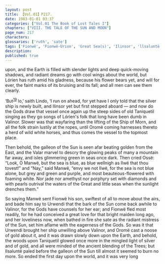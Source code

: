 ```yaml
---
layout: post
title: 【Vol.01】P217.
date: 1983-01-01 03:37
categories: ["Vol.01 The Book of Lost Tales I"]
chapters: ["VIII. THE TALE OF THE SUN AND MOON"]
page_num: 217
characters: 
glossaries: ['ruth', 'sate']
tags: ['Fionwë', 'Fionwë-Úrion', 'Great Sea(s)', 'Ilinsor', 'llsaluntë', 'Ilwë', 'Lindo', 'Lórien']
description: 
published: true
---
```


<p style="text-indent: 0;">
upon, and the Earth is filled with slender lights and deep quick-moving shadows, and radiant dreams go with cool wings about the world, but Lórien has ruth amid his gladness, because his flower bears yet, and will for ever, the faint marks of its bruising and its fall; and all men can see them clearly.
</p>

‘But<SUP>[19]({{site.baseurl}}/vol01-p220)</SUP> lo,’ saith Lindo, ‘I run on ahead, for yet have I only told that the silver ship is newly built, and Ilinsor yet but first stepped aboard — and now do the Gods draw that vessel once again up the steep sides of old Taniquetil singing as they go songs of Lórien's folk that long have been dumb in Valinor. Slower was that wayfaring than the lifting of the Ship of Morn, and all the folk strain lustily at the ropes, until Oromë coming harnesses thereto a herd of wild white horses, and thus comes the vessel to the topmost place.

Then behold, the galleon of the Sun is seen afar beating golden from the East, and the Valar marvel to descry the glowing peaks of many a mountain far away, and isles glimmering green in seas once dark. Then cried Ossë: “Look, O Manwë, but the sea is blue, as blue wellnigh as Ilwë that thou tovest!” and “Nay,” said Manwë, “envy we not Ilwë, for the sea is not blue alone, but grey and green and purple, and most beauteous-flowered with foaming white. Nor jade nor amethyst nor porphyry set with diamonds and with pearls outrival the waters of the Great and little seas when the sunlight drenches them.”

So saying Manwë sent Fionwë his son, swiftest of all to move about the airs, and bade him say to Urwendi that the bark of the Sun come back awhile to Valinor, for the Gods have counsels for her ear; and Fionwë fled most readily, for he had conceived a great love for that bright maiden long ago, and her loveliness now, when bathed in fire she sate as the radiant mistress of the Sun, set him aflame with the eagerness of the Gods. So was it that Urwendi brought her ship unwilling above Valinor, and Oromë cast a noose of gold about it, and it was drawn slowly down upon the Earth, and behold, the woods upon Taniquetil glowed once more in the mingled light of silver and of gold, and all were minded of the ancient blending of the Trees; but Ilsaluntë paled before the galleon of the Sun till almost it seemed to burn no more. So ended the first day upon the world, and it was very long

